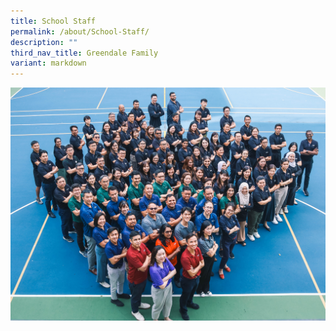 ```yaml
---
title: School Staff
permalink: /about/School-Staff/
description: ""
third_nav_title: Greendale Family
variant: markdown
---
```

![](/images/Greendale_Family_Pix.jpg)